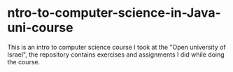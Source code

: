 # ntro-to-computer-science-in-Java-uni-course
This is an intro to computer science course I took at the "Open university of Israel", the repository contains exercises and assignments I did while doing the course.
